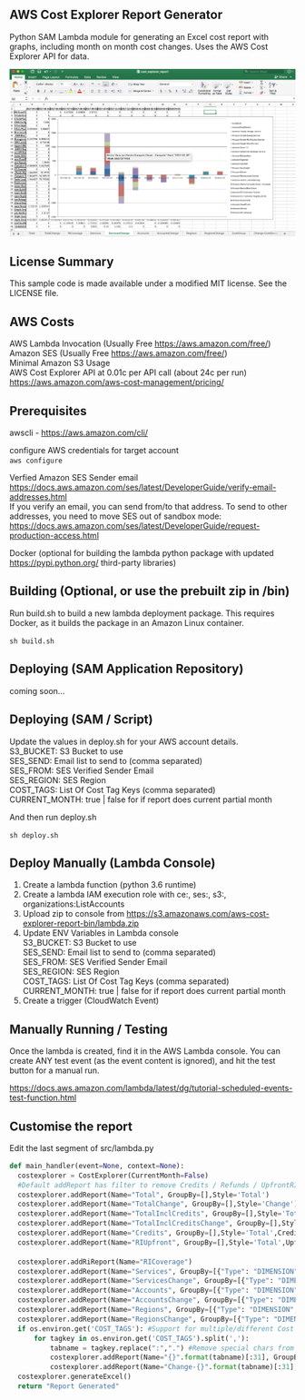 ## AWS Cost Explorer Report Generator

Python SAM Lambda module for generating an Excel cost report with graphs, including month on month cost changes. Uses the AWS Cost Explorer API for data.

![screenshot](https://github.com/aws-samples/aws-cost-explorer-report/blob/master/screenshot.png)

## License Summary

This sample code is made available under a modified MIT license. See the LICENSE file.

## AWS Costs
AWS Lambda Invocation (Usually Free https://aws.amazon.com/free/)  
Amazon SES (Usually Free https://aws.amazon.com/free/)  
Minimal Amazon S3 Usage  
AWS Cost Explorer API at 0.01c per API call (about 24c per run)  
https://aws.amazon.com/aws-cost-management/pricing/

## Prerequisites
awscli - https://aws.amazon.com/cli/  

configure AWS credentials for target account  
`aws configure` 

Verfied Amazon SES Sender email  
https://docs.aws.amazon.com/ses/latest/DeveloperGuide/verify-email-addresses.html  
If you verify an email, you can send from/to that address.
To send to other addresses, you need to move SES out of sandbox mode:  
https://docs.aws.amazon.com/ses/latest/DeveloperGuide/request-production-access.html  
 
Docker (optional for building the lambda python package with updated https://pypi.python.org/ third-party libraries)

## Building (Optional, or use the prebuilt zip in /bin)
Run build.sh to build a new lambda deployment package.
This requires Docker, as it builds the package in an Amazon Linux container.

`sh build.sh`

## Deploying (SAM Application Repository)
coming soon...  

## Deploying (SAM / Script)
Update the values in deploy.sh for your AWS account details.  
S3_BUCKET: S3 Bucket to use  
SES_SEND: Email list to send to (comma separated)  
SES_FROM: SES Verified Sender Email  
SES_REGION: SES Region  
COST_TAGS: List Of Cost Tag Keys (comma separated)  
CURRENT_MONTH: true | false for if report does current partial month

And then run deploy.sh

`sh deploy.sh`

## Deploy Manually (Lambda Console)
1. Create a lambda function (python 3.6 runtime)
2. Create a lambda IAM execution role with ce:, ses:, s3:, organizations:ListAccounts
3. Upload zip to console from https://s3.amazonaws.com/aws-cost-explorer-report-bin/lambda.zip
4. Update ENV Variables in Lambda console  
  S3_BUCKET: S3 Bucket to use  
  SES_SEND: Email list to send to (comma separated)  
  SES_FROM: SES Verified Sender Email  
  SES_REGION: SES Region  
  COST_TAGS: List Of Cost Tag Keys (comma separated)  
  CURRENT_MONTH: true | false for if report does current partial month
5. Create a trigger (CloudWatch Event)

## Manually Running / Testing
Once the lambda is created, find it in the AWS Lambda console.
You can create ANY test event (as the event content is ignored), and hit the test button for a manual run.

https://docs.aws.amazon.com/lambda/latest/dg/tutorial-scheduled-events-test-function.html

## Customise the report
Edit the last segment of src/lambda.py

```python
def main_handler(event=None, context=None): 
  costexplorer = CostExplorer(CurrentMonth=False)
  #Default addReport has filter to remove Credits / Refunds / UpfrontRI
  costexplorer.addReport(Name="Total", GroupBy=[],Style='Total')
  costexplorer.addReport(Name="TotalChange", GroupBy=[],Style='Change')
  costexplorer.addReport(Name="TotalInclCredits", GroupBy=[],Style='Total',NoCredits=False)
  costexplorer.addReport(Name="TotalInclCreditsChange", GroupBy=[],Style='Change',NoCredits=False)
  costexplorer.addReport(Name="Credits", GroupBy=[],Style='Total',CreditsOnly=True)
  costexplorer.addReport(Name="RIUpfront", GroupBy=[],Style='Total',UpfrontOnly=True)

  costexplorer.addRiReport(Name="RICoverage")
  costexplorer.addReport(Name="Services", GroupBy=[{"Type": "DIMENSION","Key": "SERVICE"}],Style='Total')
  costexplorer.addReport(Name="ServicesChange", GroupBy=[{"Type": "DIMENSION","Key": "SERVICE"}],Style='Change')
  costexplorer.addReport(Name="Accounts", GroupBy=[{"Type": "DIMENSION","Key": "LINKED_ACCOUNT"}],Style='Total')
  costexplorer.addReport(Name="AccountsChange", GroupBy=[{"Type": "DIMENSION","Key": "LINKED_ACCOUNT"}],Style='Change')
  costexplorer.addReport(Name="Regions", GroupBy=[{"Type": "DIMENSION","Key": "REGION"}],Style='Total')
  costexplorer.addReport(Name="RegionsChange", GroupBy=[{"Type": "DIMENSION","Key": "REGION"}],Style='Change')
  if os.environ.get('COST_TAGS'): #Support for multiple/different Cost Allocation tags
      for tagkey in os.environ.get('COST_TAGS').split(','):
          tabname = tagkey.replace(":",".") #Remove special chars from Excel tabname
          costexplorer.addReport(Name="{}".format(tabname)[:31], GroupBy=[{"Type": "TAG","Key": tagkey}],Style='Total')
          costexplorer.addReport(Name="Change-{}".format(tabname)[:31], GroupBy=[{"Type": "TAG","Key": tagkey}],Style='Change')
  costexplorer.generateExcel()
  return "Report Generated"
```
